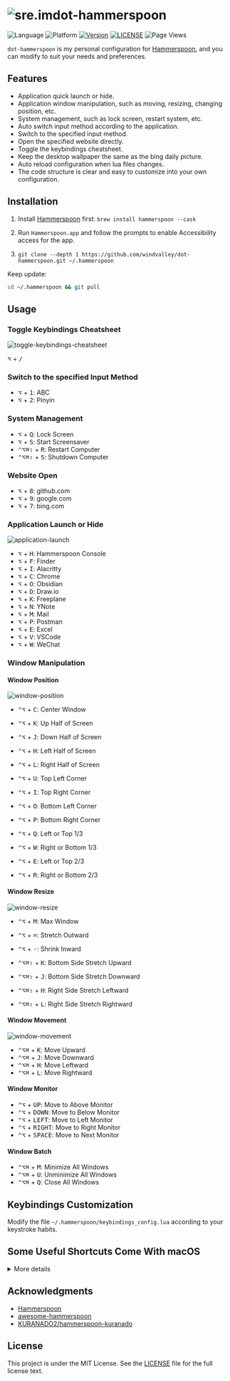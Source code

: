 # ![sre.im](https://sre.im/favicon-64.png)dot-hammerspoon

![Language](https://img.shields.io/badge/language-Lua-orange)
![Platform](https://img.shields.io/badge/platform-macOS-lightgrey)
[![Version](https://img.shields.io/github/v/release/windvalley/dot-hammerspoon?include_prereleases)](https://github.com/windvalley/dot-hammerspoon/releases)
[![LICENSE](https://img.shields.io/github/license/windvalley/dot-hammerspoon)](LICENSE)
![Page Views](https://views.whatilearened.today/views/github/windvalley/dot-hammerspoon.svg)

`dot-hammerspoon` is my personal configuration for [Hammerspoon](http://www.hammerspoon.org/), and you can modify to suit your needs and preferences.

## Features

- Application quick launch or hide.
- Application window manipulation, such as moving, resizing, changing position, etc.
- System management, such as lock screen, restart system, etc.
- Auto switch input method according to the application.
- Switch to the specified input method.
- Open the specified website directly.
- Toggle the keybindings cheatsheet.
- Keep the desktop wallpaper the same as the bing daily picture.
- Auto reload configuration when lua files changes.
- The code structure is clear and easy to customize into your own configuration.

## Installation

1. Install [Hammerspoon](http://www.hammerspoon.org/) first: `brew install hammerspoon --cask`

2. Run `Hammerspoon.app` and follow the prompts to enable Accessibility access for the app.

3. `git clone --depth 1 https://github.com/windvalley/dot-hammerspoon.git ~/.hammerspoon`

Keep update:

```sh
cd ~/.hammerspoon && git pull
```

## Usage

### Toggle Keybindings Cheatsheet

![toggle-keybindings-cheatsheet](https://user-images.githubusercontent.com/6139938/213378139-2d005ac0-bce3-4798-a8b5-e2c23fd5817c.gif)

<kbd>⌥</kbd> + <kbd>/</kbd>

### Switch to the specified Input Method

- <kbd>⌥</kbd> + <kbd>1</kbd>: ABC
- <kbd>⌥</kbd> + <kbd>2</kbd>: Pinyin

### System Management

- <kbd>⌥</kbd> + <kbd>Q</kbd>: Lock Screen
- <kbd>⌥</kbd> + <kbd>S</kbd>: Start Screensaver
- <kbd>⌃</kbd><kbd>⌥</kbd><kbd>⌘</kbd><kbd>⇧</kbd> + <kbd>R</kbd>: Restart Computer
- <kbd>⌃</kbd><kbd>⌥</kbd><kbd>⌘</kbd><kbd>⇧</kbd> + <kbd>S</kbd>: Shutdown Computer

### Website Open

- <kbd>⌥</kbd> + <kbd>8</kbd>: github.com
- <kbd>⌥</kbd> + <kbd>9</kbd>: google.com
- <kbd>⌥</kbd> + <kbd>7</kbd>: bing.com

### Application Launch or Hide

![application-launch](https://user-images.githubusercontent.com/6139938/213380921-4a8a891f-3476-4160-a23d-afd402f53c46.gif)

- <kbd>⌥</kbd> + <kbd>H</kbd>: Hammerspoon Console
- <kbd>⌥</kbd> + <kbd>F</kbd>: Finder
- <kbd>⌥</kbd> + <kbd>I</kbd>: Alacritty
- <kbd>⌥</kbd> + <kbd>C</kbd>: Chrome
- <kbd>⌥</kbd> + <kbd>O</kbd>: Obsidian
- <kbd>⌥</kbd> + <kbd>D</kbd>: Draw.io
- <kbd>⌥</kbd> + <kbd>K</kbd>: Freeplane
- <kbd>⌥</kbd> + <kbd>N</kbd>: YNote
- <kbd>⌥</kbd> + <kbd>M</kbd>: Mail
- <kbd>⌥</kbd> + <kbd>P</kbd>: Postman
- <kbd>⌥</kbd> + <kbd>E</kbd>: Excel
- <kbd>⌥</kbd> + <kbd>V</kbd>: VSCode
- <kbd>⌥</kbd> + <kbd>W</kbd>: WeChat

### Window Manipulation

#### Window Position

![window-position](https://user-images.githubusercontent.com/6139938/213381748-31c10324-aee6-48d4-9ec7-492611fac499.gif)

- <kbd>⌃</kbd><kbd>⌥</kbd> + <kbd>C</kbd>: Center Window

- <kbd>⌃</kbd><kbd>⌥</kbd> + <kbd>K</kbd>: Up Half of Screen
- <kbd>⌃</kbd><kbd>⌥</kbd> + <kbd>J</kbd>: Down Half of Screen
- <kbd>⌃</kbd><kbd>⌥</kbd> + <kbd>H</kbd>: Left Half of Screen
- <kbd>⌃</kbd><kbd>⌥</kbd> + <kbd>L</kbd>: Right Half of Screen

- <kbd>⌃</kbd><kbd>⌥</kbd> + <kbd>U</kbd>: Top Left Corner
- <kbd>⌃</kbd><kbd>⌥</kbd> + <kbd>I</kbd>: Top Right Corner
- <kbd>⌃</kbd><kbd>⌥</kbd> + <kbd>O</kbd>: Bottom Left Corner
- <kbd>⌃</kbd><kbd>⌥</kbd> + <kbd>P</kbd>: Bottom Right Corner

- <kbd>⌃</kbd><kbd>⌥</kbd> + <kbd>Q</kbd>: Left or Top 1/3
- <kbd>⌃</kbd><kbd>⌥</kbd> + <kbd>W</kbd>: Right or Bottom 1/3
- <kbd>⌃</kbd><kbd>⌥</kbd> + <kbd>E</kbd>: Left or Top 2/3
- <kbd>⌃</kbd><kbd>⌥</kbd> + <kbd>R</kbd>: Right or Bottom 2/3

#### Window Resize

![window-resize](https://user-images.githubusercontent.com/6139938/213382832-7f326b87-a704-441d-aa56-9c016f2072cc.gif)

- <kbd>⌃</kbd><kbd>⌥</kbd> + <kbd>M</kbd>: Max Window

- <kbd>⌃</kbd><kbd>⌥</kbd> + <kbd>=</kbd>: Stretch Outward
- <kbd>⌃</kbd><kbd>⌥</kbd> + <kbd>-</kbd>: Shrink Inward

- <kbd>⌃</kbd><kbd>⌥</kbd><kbd>⌘</kbd><kbd>⇧</kbd> + <kbd>K</kbd>: Bottom Side Stretch Upward
- <kbd>⌃</kbd><kbd>⌥</kbd><kbd>⌘</kbd><kbd>⇧</kbd> + <kbd>J</kbd>: Bottom Side Stretch Downward
- <kbd>⌃</kbd><kbd>⌥</kbd><kbd>⌘</kbd><kbd>⇧</kbd> + <kbd>H</kbd>: Right Side Stretch Leftward
- <kbd>⌃</kbd><kbd>⌥</kbd><kbd>⌘</kbd><kbd>⇧</kbd> + <kbd>L</kbd>: Right Side Stretch Rightward

#### Window Movement

![window-movement](https://user-images.githubusercontent.com/6139938/213383576-facc8b81-a94f-4124-b0a1-409d23261421.gif)

- <kbd>⌃</kbd><kbd>⌥</kbd><kbd>⌘</kbd> + <kbd>K</kbd>: Move Upward
- <kbd>⌃</kbd><kbd>⌥</kbd><kbd>⌘</kbd> + <kbd>J</kbd>: Move Downward
- <kbd>⌃</kbd><kbd>⌥</kbd><kbd>⌘</kbd> + <kbd>H</kbd>: Move Leftward
- <kbd>⌃</kbd><kbd>⌥</kbd><kbd>⌘</kbd> + <kbd>L</kbd>: Move Rightward

#### Window Monitor

- <kbd>⌃</kbd><kbd>⌥</kbd> + <kbd>UP</kbd>: Move to Above Monitor
- <kbd>⌃</kbd><kbd>⌥</kbd> + <kbd>DOWN</kbd>: Move to Below Monitor
- <kbd>⌃</kbd><kbd>⌥</kbd> + <kbd>LEFT</kbd>: Move to Left Monitor
- <kbd>⌃</kbd><kbd>⌥</kbd> + <kbd>RIGHT</kbd>: Move to Right Monitor
- <kbd>⌃</kbd><kbd>⌥</kbd> + <kbd>SPACE</kbd>: Move to Next Monitor

#### Window Batch

- <kbd>⌃</kbd><kbd>⌥</kbd><kbd>⌘</kbd> + <kbd>M</kbd>: Minimize All Windows
- <kbd>⌃</kbd><kbd>⌥</kbd><kbd>⌘</kbd> + <kbd>U</kbd>: Unminimize All Windows
- <kbd>⌃</kbd><kbd>⌥</kbd><kbd>⌘</kbd> + <kbd>Q</kbd>: Close All Windows

## Keybindings Customization

Modify the file `~/.hammerspoon/keybindings_config.lua` according to your keystroke habits.

## Some Useful Shortcuts Come With macOS

<details>
<summary>More details</summary>

### Desktop

- <kbd>⌃</kbd> + <kbd>RIGHT</kbd>: Switch to right desktop
- <kbd>⌃</kbd> + <kbd>LEFT</kbd>: Switch to left desktop
- <kbd>⌃</kbd> + <kbd>UP</kbd>: Toggle tiling windows
- <kbd>⌥</kbd><kbd>⌘</kbd> + <kbd>D</kbd>: Toggle dock

### Application

- <kbd>⌘</kbd> + <kbd>Q</kbd>: Close app
- <kbd>⌘</kbd> + <kbd>,</kbd>: Open the app's preferences
- <kbd>⌘</kbd><kbd>⇧</kbd> + <kbd>/</kbd>: Toggle help

### Window

- <kbd>⌘</kbd> + <kbd>H</kbd>: Hide window
- <kbd>⌘</kbd> + <kbd>M</kbd>: Minimize window
- <kbd>⌘</kbd> + <kbd>N</kbd>: New window
- <kbd>⌘</kbd> + <kbd>W</kbd>: Close window
- <kbd>⌘</kbd> + <kbd>\`</kbd>: Switch between windows of the same application
- <kbd>⌃</kbd><kbd>⌘</kbd> + <kbd>F</kbd>: Toggle window fullscreen
- <kbd>⌃</kbd><kbd>⌘</kbd> + <kbd>H</kbd>: Hide all windows except the current one

### Window Tab

- <kbd>⌘</kbd><kbd>⇧</kbd> + <kbd>[</kbd>: Switch to the left tab
- <kbd>⌘</kbd><kbd>⇧</kbd> + <kbd>]</kbd>: Switch to the right tab
- <kbd>⌘</kbd> + <kbd>NUMBER</kbd>: Switch to the specified tab
- <kbd>⌘</kbd> + <kbd>9</kbd>: Switch to the last tab

### Cursor

- <kbd>⌃</kbd> + <kbd>P</kbd>: Move the cursor up
- <kbd>⌃</kbd> + <kbd>N</kbd>: Move the cursor down
- <kbd>⌃</kbd> + <kbd>B</kbd>: Move the cursor back/left
- <kbd>⌃</kbd> + <kbd>F</kbd>: Move the cursor forward/right
- <kbd>⌃</kbd> + <kbd>A</kbd>: Move the cursor to the beginning of the line
- <kbd>⌃</kbd> + <kbd>E</kbd>: Move the cursor to the end of the line

### File

- <kbd>⌘</kbd> + <kbd>BACKSPACE</kbd>: Delete the selected file
- <kbd>⌘</kbd> + <kbd>DOWN</kbd>: Go to a directory or open a file
- <kbd>⌘</kbd> + <kbd>UP</kbd>: Back to the upper level directory
- <kbd>⌘</kbd><kbd>⇧</kbd> + <kbd>BACKSPACE</kbd>: Clear the Trash

### Others

- <kbd>⌘</kbd> + <kbd>+</kbd>: Expand font size
- <kbd>⌘</kbd> + <kbd>-</kbd>: Shrink font size
- <kbd>⌘</kbd> + <kbd>0</kbd>: Reset font size

- <kbd>⌘</kbd> + <kbd>Z</kbd>: Undo
- <kbd>⌘</kbd><kbd>⇧</kbd> + <kbd>Z</kbd>: Redo
- <kbd>⌘</kbd> + <kbd>C</kbd>: Copy
- <kbd>⌘</kbd> + <kbd>V</kbd>: Paste
- <kbd>⌘</kbd><kbd>⌥</kbd> + <kbd>V</kbd>: Paste and delete the original object

</details>

## Acknowledgments

- [Hammerspoon](https://github.com/Hammerspoon/hammerspoon)
- [awesome-hammerspoon](https://github.com/ashfinal/awesome-hammerspoon)
- [KURANADO2/hammerspoon-kuranado](https://github.com/KURANADO2/hammerspoon-kuranado)

## License

This project is under the MIT License.
See the [LICENSE](LICENSE) file for the full license text.
